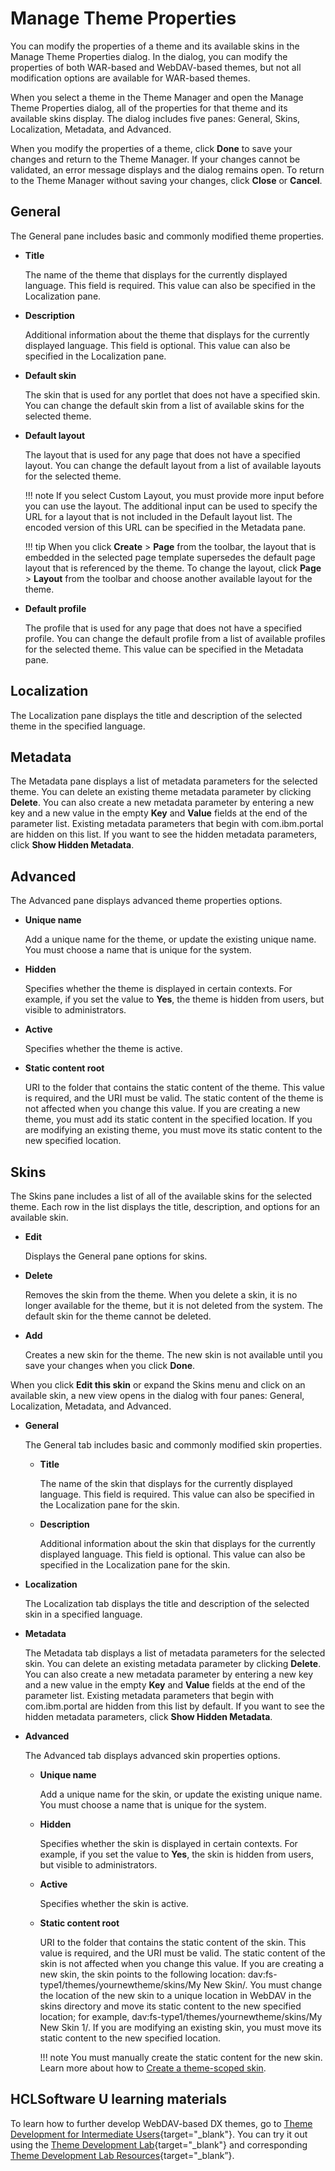 # Manage Theme Properties

You can modify the properties of a theme and its available skins in the Manage Theme Properties dialog. In the dialog, you can modify the properties of both WAR-based and WebDAV-based themes, but not all modification options are available for WAR-based themes.

When you select a theme in the Theme Manager and open the Manage Theme Properties dialog, all of the properties for that theme and its available skins display. The dialog includes five panes: General, Skins, Localization, Metadata, and Advanced.

When you modify the properties of a theme, click **Done** to save your changes and return to the Theme Manager. If your changes cannot be validated, an error message displays and the dialog remains open. To return to the Theme Manager without saving your changes, click **Close** or **Cancel**.

## General

The General pane includes basic and commonly modified theme properties.

-   **Title**

    The name of the theme that displays for the currently displayed language. This field is required. This value can also be specified in the Localization pane.

-   **Description**

    Additional information about the theme that displays for the currently displayed language. This field is optional. This value can also be specified in the Localization pane.

-   **Default skin**

    The skin that is used for any portlet that does not have a specified skin. You can change the default skin from a list of available skins for the selected theme.

-   **Default layout**

    The layout that is used for any page that does not have a specified layout. You can change the default layout from a list of available layouts for the selected theme.

    !!! note
        If you select Custom Layout, you must provide more input before you can use the layout. The additional input can be used to specify the URL for a layout that is not included in the Default layout list. The encoded version of this URL can be specified in the Metadata pane.

    !!! tip
        When you click **Create** \> **Page** from the toolbar, the layout that is embedded in the selected page template supersedes the default page layout that is referenced by the theme. To change the layout, click **Page** \> **Layout** from the toolbar and choose another available layout for the theme.

-   **Default profile**

    The profile that is used for any page that does not have a specified profile. You can change the default profile from a list of available profiles for the selected theme. This value can be specified in the Metadata pane.


## Localization

The Localization pane displays the title and description of the selected theme in the specified language.

## Metadata

The Metadata pane displays a list of metadata parameters for the selected theme. You can delete an existing theme metadata parameter by clicking **Delete**. You can also create a new metadata parameter by entering a new key and a new value in the empty **Key** and **Value** fields at the end of the parameter list. Existing metadata parameters that begin with com.ibm.portal are hidden on this list. If you want to see the hidden metadata parameters, click **Show Hidden Metadata**.

## Advanced

The Advanced pane displays advanced theme properties options.

-   **Unique name**

    Add a unique name for the theme, or update the existing unique name. You must choose a name that is unique for the system.

-   **Hidden**

    Specifies whether the theme is displayed in certain contexts. For example, if you set the value to **Yes**, the theme is hidden from users, but visible to administrators.

-   **Active**

    Specifies whether the theme is active.

-   **Static content root**

    URI to the folder that contains the static content of the theme. This value is required, and the URI must be valid. The static content of the theme is not affected when you change this value. If you are creating a new theme, you must add its static content in the specified location. If you are modifying an existing theme, you must move its static content to the new specified location.


## Skins

The Skins pane includes a list of all of the available skins for the selected theme. Each row in the list displays the title, description, and options for an available skin.

-   **Edit**

    Displays the General pane options for skins.

-   **Delete**

    Removes the skin from the theme. When you delete a skin, it is no longer available for the theme, but it is not deleted from the system. The default skin for the theme cannot be deleted.

-   **Add**

    Creates a new skin for the theme. The new skin is not available until you save your changes when you click **Done**.


When you click **Edit this skin** or expand the Skins menu and click on an available skin, a new view opens in the dialog with four panes: General, Localization, Metadata, and Advanced.

-   **General**

    The General tab includes basic and commonly modified skin properties.

    -   **Title**

        The name of the skin that displays for the currently displayed language. This field is required. This value can also be specified in the Localization pane for the skin.

    -   **Description**

        Additional information about the skin that displays for the currently displayed language. This field is optional. This value can also be specified in the Localization pane for the skin.

-   **Localization**

    The Localization tab displays the title and description of the selected skin in a specified language.

-   **Metadata**

    The Metadata tab displays a list of metadata parameters for the selected skin. You can delete an existing metadata parameter by clicking **Delete**. You can also create a new metadata parameter by entering a new key and a new value in the empty **Key** and **Value** fields at the end of the parameter list. Existing metadata parameters that begin with com.ibm.portal are hidden from this list by default. If you want to see the hidden metadata parameters, click **Show Hidden Metadata**.

-   **Advanced**

    The Advanced tab displays advanced skin properties options.

    -   **Unique name**

        Add a unique name for the skin, or update the existing unique name. You must choose a name that is unique for the system.

    -   **Hidden**

        Specifies whether the skin is displayed in certain contexts. For example, if you set the value to **Yes**, the skin is hidden from users, but visible to administrators.

    -   **Active**

        Specifies whether the skin is active.

    -   **Static content root**

        URI to the folder that contains the static content of the skin. This value is required, and the URI must be valid. The static content of the skin is not affected when you change this value. If you are creating a new skin, the skin points to the following location: dav:fs-type1/themes/yournewtheme/skins/My New Skin/. You must change the location of the new skin to a unique location in WebDAV in the skins directory and move its static content to the new specified location; for example, dav:fs-type1/themes/yournewtheme/skins/My New Skin 1/. If you are modifying an existing skin, you must move its static content to the new specified location.

        !!! note
            You must manually create the static content for the new skin. Learn more about how to [Create a theme-scoped skin](../customizing_theme/skins/creating_skin/themescoped_skin/index.md).

## HCLSoftware U learning materials

To learn how to further develop WebDAV-based DX themes, go to [Theme Development for Intermediate Users](https://hclsoftwareu.hcltechsw.com/component/axs/?view=sso_config&id=3&forward=https%3A%2F%2Fhclsoftwareu.hcltechsw.com%2Fcourses%2Flesson%2F%3Fid%3D3462){target="_blank"}. You can try it out using the [Theme Development Lab](https://hclsoftwareu.hcltechsw.com/images/Lc4sMQCcN5uxXmL13gSlsxClNTU3Mjc3NTc4MTc2/DS_Academy/DX/Developer/HDX-DEV-200_Theme_Development.pdf){target="_blank"} and corresponding [Theme Development Lab Resources](https://hclsoftwareu.hcltechsw.com/images/Lc4sMQCcN5uxXmL13gSlsxClNTU3Mjc3NTc4MTc2/DS_Academy/DX/Developer/HDX-DEV-200_Theme_Development_Lab_Resources.zip){target="_blank”}.
